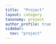 ```yaml
---
title:  "Project"
layout: category
taxonomy: project
author_profile: true
sidebar:
  nav: "project"
---
```


